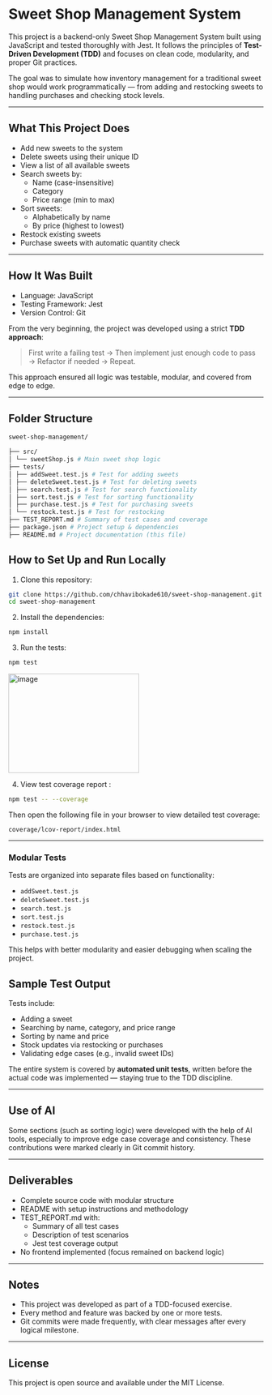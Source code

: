 # Sweet Shop Management System

This project is a backend-only Sweet Shop Management System built using JavaScript and tested thoroughly with Jest. It follows the principles of **Test-Driven Development (TDD)** and focuses on clean code, modularity, and proper Git practices.

The goal was to simulate how inventory management for a traditional sweet shop would work programmatically — from adding and restocking sweets to handling purchases and checking stock levels.

---

## What This Project Does

- Add new sweets to the system
- Delete sweets using their unique ID
- View a list of all available sweets
- Search sweets by:
  - Name (case-insensitive)
  - Category
  - Price range (min to max)
- Sort sweets:
  - Alphabetically by name
  - By price (highest to lowest)
- Restock existing sweets
- Purchase sweets with automatic quantity check

---

## How It Was Built

- Language: JavaScript
- Testing Framework: Jest
- Version Control: Git

From the very beginning, the project was developed using a strict **TDD approach**:

> First write a failing test → Then implement just enough code to pass → Refactor if needed → Repeat.

This approach ensured all logic was testable, modular, and covered from edge to edge.

---

## Folder Structure

```bash
sweet-shop-management/

├── src/
│ └── sweetShop.js # Main sweet shop logic
├── tests/
│ ├── addSweet.test.js # Test for adding sweets
│ ├── deleteSweet.test.js # Test for deleting sweets
│ ├── search.test.js # Test for search functionality
│ ├── sort.test.js # Test for sorting functionality
│ ├── purchase.test.js # Test for purchasing sweets
│ └── restock.test.js # Test for restocking
├── TEST_REPORT.md # Summary of test cases and coverage
├── package.json # Project setup & dependencies
├── README.md # Project documentation (this file)
```

## How to Set Up and Run Locally

1. Clone this repository:

```bash
git clone https://github.com/chhavibokade610/sweet-shop-management.git
cd sweet-shop-management
```

2. Install the dependencies:

```bash
npm install
```

3. Run the tests:

```bash
npm test
```
<img width="258" height="196" alt="image" src="c:\Users\chhavi\AppData\Local\Packages\Microsoft.ScreenSketch_8wekyb3d8bbwe\TempState\Snips\Screenshot 2025-07-17 104705.png" />


4. View test coverage report :

```bash
npm test -- --coverage
```

Then open the following file in your browser to view detailed test coverage:

```
coverage/lcov-report/index.html
```

---

### Modular Tests

Tests are organized into separate files based on functionality:

- `addSweet.test.js`
- `deleteSweet.test.js`
- `search.test.js`
- `sort.test.js`
- `restock.test.js`
- `purchase.test.js`

This helps with better modularity and easier debugging when scaling the project.

## Sample Test Output

Tests include:

- Adding a sweet
- Searching by name, category, and price range
- Sorting by name and price
- Stock updates via restocking or purchases
- Validating edge cases (e.g., invalid sweet IDs)

The entire system is covered by **automated unit tests**, written before the actual code was implemented — staying true to the TDD discipline.

---

## Use of AI

Some sections (such as sorting logic) were developed with the help of AI tools, especially to improve edge case coverage and consistency. These contributions were marked clearly in Git commit history.

---

## Deliverables

- Complete source code with modular structure
- README with setup instructions and methodology
- TEST_REPORT.md with:
  - Summary of all test cases
  - Description of test scenarios
  - Jest test coverage output
- No frontend implemented (focus remained on backend logic)

---

## Notes

- This project was developed as part of a TDD-focused exercise.
- Every method and feature was backed by one or more tests.
- Git commits were made frequently, with clear messages after every logical milestone.

---

## License

This project is open source and available under the MIT License.

